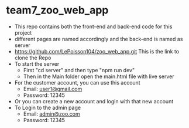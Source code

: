 # team7_zoo_web_app

- This repo contains both the front-end and back-end code for this project
- different pages are named accordingly and the back-end is named as server
- https://github.com/LePoisson104/zoo_web_app.git This is the link to clone the Repo
- To start the server
  - First "cd server" and then type "npm run dev"
  - Then in the Main folder open the main.html file with live server
- For the customer account, you can use this account
  - Email: user1@gmail.com
  - Password: 12345
- Or you can create a new account and login with that new account
- To Login to the admin page
  - Email: admin@zoo.com
  - Password: 12345
